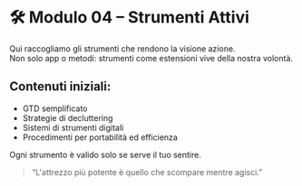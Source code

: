 # 🛠️ Modulo 04 – Strumenti Attivi

Qui raccogliamo gli strumenti che rendono la visione azione.  
Non solo app o metodi: strumenti come estensioni vive della nostra volontà.

## Contenuti iniziali:
- GTD semplificato
- Strategie di decluttering
- Sistemi di strumenti digitali
- Procedimenti per portabilità ed efficienza

Ogni strumento è valido solo se serve il tuo sentire.

> “L'attrezzo più potente è quello che scompare mentre agisci.”
